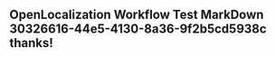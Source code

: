 <properties
ms.topic="hero-topic1"
ms.test1="hero-topic"
ms.test2="test"/>

## OpenLocalization Workflow Test MarkDown 30326616-44e5-4130-8a36-9f2b5cd5938c thanks!
